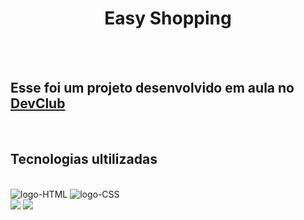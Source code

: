 <h1 align="center"> Easy Shopping </h1>
<br>
<br>
<h2> Esse foi um projeto desenvolvido em aula no <a href="https://rodolfomori.com.br/devclub" target="_blank" >DevClub</a> </h2>
<br>
<h2> Tecnologias ultilizadas</h2>
<br>
<img src="https://img.shields.io/badge/HTML5-E34F26?style=for-the-badge&logo=html5&logoColor=white" alt="logo-HTML"/> 
<img src="https://img.shields.io/badge/CSS3-1572B6?style=for-the-badge&logo=css3&logoColor=white" alt="logo-CSS"/>
<br>
<img src="https://github.com/withouteffect/Easy-Shopping/blob/master/assets/Easy%20Shopping%20-%20Mobile.png?raw=true"/>
<img src="https://github.com/withouteffect/Easy-Shopping/blob/master/assets/Easy%20Shopping%20-%20Web.png?raw=true"/>
